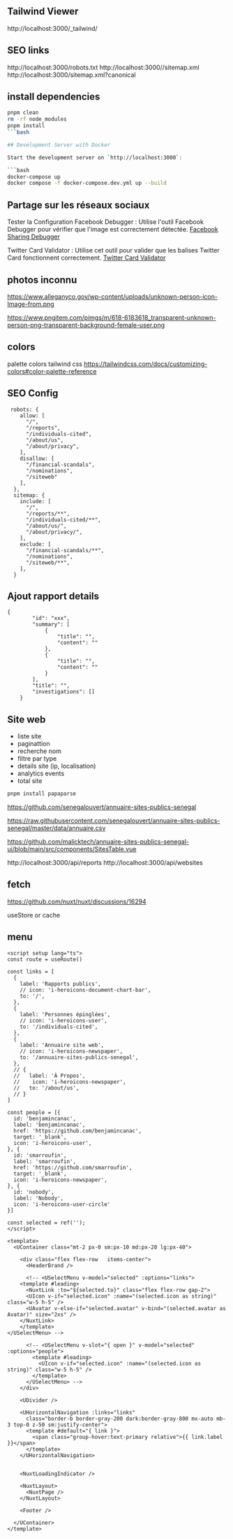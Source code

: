## Tailwind Viewer

http://localhost:3000/\_tailwind/

## SEO links

http://localhost:3000/robots.txt
http://localhost:3000//sitemap.xml
http://localhost:3000/sitemap.xml?canonical

## install dependencies

````bash
pnpm clean
rm -rf node_modules
pnpm install
```bash

## Development Server with Docker

Start the development server on `http://localhost:3000`:

```bash
docker-compose up
docker compose -f docker-compose.dev.yml up --build

````

## Partage sur les réseaux sociaux

Tester la Configuration
Facebook Debugger : Utilise l'outil Facebook Debugger pour vérifier que l'image est correctement détectée.
[Facebook Sharing Debugger](https://developers.facebook.com/tools/debug/)

Twitter Card Validator : Utilise cet outil pour valider que les balises Twitter Card fonctionnent correctement.
[Twitter Card Validator](https://cards-dev.twitter.com/validator)

## photos inconnu

https://www.alleganyco.gov/wp-content/uploads/unknown-person-icon-Image-from.png

https://www.pngitem.com/pimgs/m/618-6183618_transparent-unknown-person-png-transparent-background-female-user.png

## colors

palette colors tailwind css
https://tailwindcss.com/docs/customizing-colors#color-palette-reference

## SEO Config

```
 robots: {
    allow: [
      "/",
      "/reports",
      "/individuals-cited",
      "/about/us",
      "/about/privacy",
    ],
    disallow: [
      "/financial-scandals",
      "/nominations",
      "/siteweb"
    ],
  },
  sitemap: {
    include: [
      "/",
      "/reports/**",
      "/individuals-cited/**",
      "/about/us/",
      "/about/privacy/",
    ],
    exclude: [
      "/financial-scandals/**",
      "/nominations",
      "/siteweb/**",
    ],
  }
```

## Ajout rapport details

```
{
        "id": "xxx",
        "summary": [
            {
                "title": "",
                "content": ""
            },
            {
                "title": "",
                "content": ""
            }
        ],
        "title": "",
        "investigations": []
    }
```

## Site web

- liste site
- paginattion
- recherche nom
- filtre par type
- details site (ip, localisation)
- analytics events
- total site

```bash
pnpm install papaparse
```

https://github.com/senegalouvert/annuaire-sites-publics-senegal

https://raw.githubusercontent.com/senegalouvert/annuaire-sites-publics-senegal/master/data/annuaire.csv

https://github.com/malicktech/annuaire-sites-publics-senegal-ui/blob/main/src/components/SitesTable.vue

http://localhost:3000/api/reports
http://localhost:3000/api/websites

## fetch

https://github.com/nuxt/nuxt/discussions/16294

useStore or cache

## menu

```
<script setup lang="ts">
const route = useRoute()

const links = [
  {
    label: 'Rapports publics',
    // icon: 'i-heroicons-document-chart-bar',
    to: '/',
  },
  {
    label: 'Personnes épinglées',
    // icon: 'i-heroicons-user',
    to: '/individuals-cited',
  },
  {
    label: 'Annuaire site web',
    // icon: 'i-heroicons-newspaper',
    to: '/annuaire-sites-publics-senegal',
  },
  // {
  //   label: 'À Propos',
  //    icon: 'i-heroicons-newspaper',
  //   to: '/about/us',
  // }
]

const people = [{
  id: 'benjamincanac',
  label: 'benjamincanac',
  href: 'https://github.com/benjamincanac',
  target: '_blank',
  icon: 'i-heroicons-user',
}, {
  id: 'smarroufin',
  label: 'smarroufin',
  href: 'https://github.com/smarroufin',
  target: '_blank',
  icon: 'i-heroicons-newspaper',
}, {
  id: 'nobody',
  label: 'Nobody',
  icon: 'i-heroicons-user-circle'
}]

const selected = ref('');
</script>

<template>
  <UContainer class="mt-2 px-0 sm:px-10 md:px-20 lg:px-40">

    <div class="flex flex-row	items-center">
      <HeaderBrand />

      <!-- <USelectMenu v-model="selected" :options="links">
    <template #leading>
      <NuxtLink :to="${selected.to}" class="flex flex-row gap-2">
      <UIcon v-if="selected.icon" :name="(selected.icon as string)" class="w-5 h-5" />
      <UAvatar v-else-if="selected.avatar" v-bind="(selected.avatar as Avatar)" size="2xs" />
    </NuxtLink>
    </template>
</USelectMenu> -->

      <!-- <USelectMenu v-slot="{ open }" v-model="selected" :options="people">
        <template #leading>
          <UIcon v-if="selected.icon" :name="(selected.icon as string)" class="w-5 h-5" />
        </template>
      </USelectMenu> -->
    </div>

    <UDivider />

    <UHorizontalNavigation :links="links"
      class="border-b border-gray-200 dark:border-gray-800 mx-auto mb-3 top-0 z-50 sm:justify-center">
      <template #default="{ link }">
        <span class="group-hover:text-primary relative">{{ link.label }}</span>
      </template>
    </UHorizontalNavigation>


    <NuxtLoadingIndicator />

    <NuxtLayout>
      <NuxtPage />
    </NuxtLayout>

    <Footer />

  </UContainer>
</template>

```
